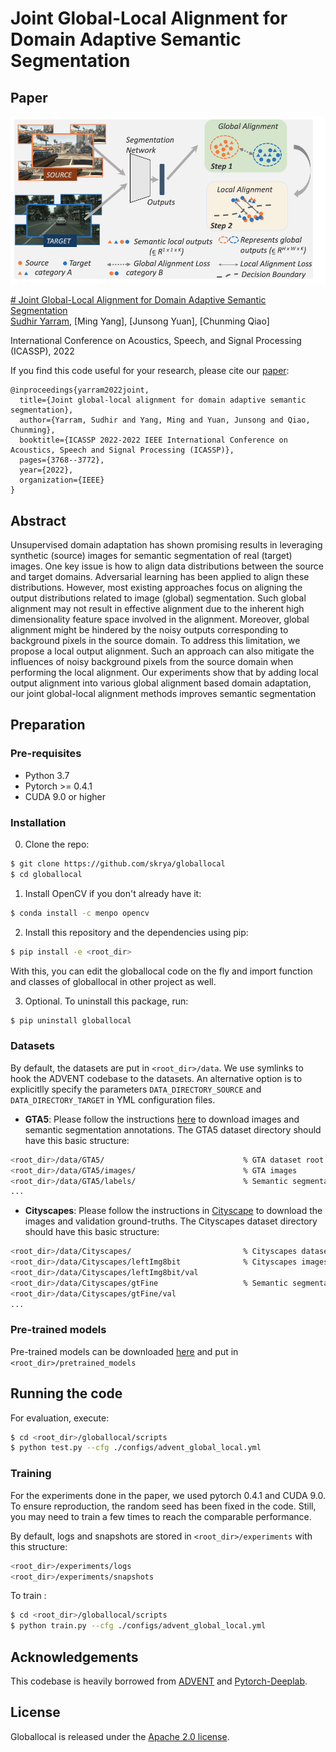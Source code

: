 # Joint Global-Local Alignment for Domain Adaptive Semantic Segmentation

## Paper
<p align="center">
<img src="https://github.com/skrya/skrya.github.io/blob/master/images/local-global.png" width="600">
</p>

[# Joint Global-Local Alignment for Domain Adaptive Semantic Segmentation
](https://ieeexplore.ieee.org/abstract/document/9746274)  
 [Sudhir Yarram](https://skrya.github.io/),  [Ming Yang], [Junsong Yuan], [Chunming Qiao]  

 International Conference on Acoustics, Speech, and Signal Processing (ICASSP), 2022

If you find this code useful for your research, please cite our [paper](https://ieeexplore.ieee.org/abstract/document/9746274):

```
@inproceedings{yarram2022joint,
  title={Joint global-local alignment for domain adaptive semantic segmentation},
  author={Yarram, Sudhir and Yang, Ming and Yuan, Junsong and Qiao, Chunming},
  booktitle={ICASSP 2022-2022 IEEE International Conference on Acoustics, Speech and Signal Processing (ICASSP)},
  pages={3768--3772},
  year={2022},
  organization={IEEE}
}
```

## Abstract
Unsupervised domain adaptation has shown promising results
in leveraging synthetic (source) images for semantic segmentation of real (target) images. One key issue is how to align
data distributions between the source and target domains. Adversarial learning has been applied to align these distributions.
However, most existing approaches focus on aligning the output distributions related to image (global) segmentation. Such
global alignment may not result in effective alignment due to
the inherent high dimensionality feature space involved in the
alignment. Moreover, global alignment might be hindered by
the noisy outputs corresponding to background pixels in the
source domain. To address this limitation, we propose a local
output alignment. Such an approach can also mitigate the influences of noisy background pixels from the source domain
when performing the local alignment. Our experiments show
that by adding local output alignment into various global
alignment based domain adaptation, our joint global-local
alignment methods improves semantic segmentation


## Preparation

### Pre-requisites
* Python 3.7
* Pytorch >= 0.4.1
* CUDA 9.0 or higher

### Installation
0. Clone the repo:
```bash
$ git clone https://github.com/skrya/globallocal
$ cd globallocal
```

1. Install OpenCV if you don't already have it:

```bash
$ conda install -c menpo opencv
```

2. Install this repository and the dependencies using pip:
```bash
$ pip install -e <root_dir>
```

With this, you can edit the globallocal code on the fly and import function 
and classes of globallocal in other project as well.

3. Optional. To uninstall this package, run:
```bash
$ pip uninstall globallocal
```

### Datasets
By default, the datasets are put in ```<root_dir>/data```. We use symlinks to hook the ADVENT codebase to the datasets. An alternative option is to explicitlly specify the parameters ```DATA_DIRECTORY_SOURCE``` and ```DATA_DIRECTORY_TARGET``` in YML configuration files.

* **GTA5**: Please follow the instructions [here](https://download.visinf.tu-darmstadt.de/data/from_games/) to download images and semantic segmentation annotations. The GTA5 dataset directory should have this basic structure:
```bash
<root_dir>/data/GTA5/                               % GTA dataset root
<root_dir>/data/GTA5/images/                        % GTA images
<root_dir>/data/GTA5/labels/                        % Semantic segmentation labels
...
```

* **Cityscapes**: Please follow the instructions in [Cityscape](https://www.cityscapes-dataset.com/) to download the images and validation ground-truths. The Cityscapes dataset directory should have this basic structure:
```bash
<root_dir>/data/Cityscapes/                         % Cityscapes dataset root
<root_dir>/data/Cityscapes/leftImg8bit              % Cityscapes images
<root_dir>/data/Cityscapes/leftImg8bit/val
<root_dir>/data/Cityscapes/gtFine                   % Semantic segmentation labels
<root_dir>/data/Cityscapes/gtFine/val
...
```

### Pre-trained models
Pre-trained models can be downloaded [here](https://buffalo.box.com/s/wpfdyudxltqujrj1p2ymlz1kg0ndbz1u) and put in ```<root_dir>/pretrained_models```

## Running the code
For evaluation, execute:
```bash
$ cd <root_dir>/globallocal/scripts
$ python test.py --cfg ./configs/advent_global_local.yml
```

### Training
For the experiments done in the paper, we used pytorch 0.4.1 and CUDA 9.0. To ensure reproduction, the random seed has been fixed in the code. Still, you may need to train a few times to reach the comparable performance.

By default, logs and snapshots are stored in ```<root_dir>/experiments``` with this structure:
```bash
<root_dir>/experiments/logs
<root_dir>/experiments/snapshots
```

To train :
```bash
$ cd <root_dir>/globallocal/scripts
$ python train.py --cfg ./configs/advent_global_local.yml
```


## Acknowledgements
This codebase is heavily borrowed from [ADVENT](https://github.com/valeoai/ADVENT.git) and [Pytorch-Deeplab](https://github.com/speedinghzl/Pytorch-Deeplab).

## License
Globallocal is released under the [Apache 2.0 license](./LICENSE).
